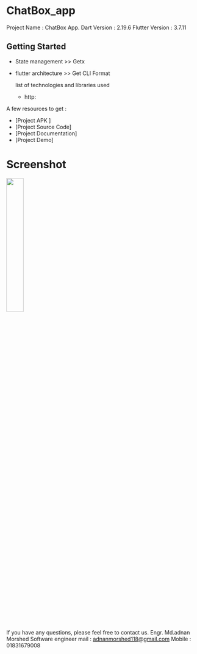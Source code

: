 # ChatBox_app

Project Name : ChatBox App.
Dart Version : 2.19.6
Flutter Version : 3.7.11


## Getting Started

- State management >>  Getx
- flutter architecture >> Get CLI Format

  list of technologies and libraries used
    - http:

A few resources to get :

- [Project APK ]
- [Project Source Code]
- [Project Documentation]
- [Project Demo]



# Screenshot
<img src="assets/logo.PNG" width="30%">


If you have any questions, please feel free to contact us.
Engr. Md.adnan Morshed
Software engineer
mail : adnanmorshed118@gmail.com
Mobile : 01831679008
